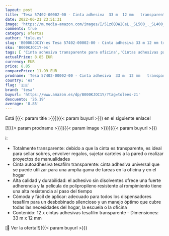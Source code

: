 ```yaml
---
layout: post
title: 'Tesa 57402-00002-00 - Cinta adhesiva  33 m  12 mm   transparente'
date: 2022-06-21 23:51:31
image: 'https://m.media-amazon.com/images/I/51z6QDW2CeL._SL500_._SL400_.jpg'
comments: true
category: ofertas
author: 'tole.es'
slug: 'B000KJOC1Y-es Tesa 57402-00002-00 - Cinta adhesiva 33 m 12 mm transparente'
sku: 'B000KJOC1Y-es'
tags: [ 'Cinta adhesiva transparente para oficina','Cintas adhesivas para oficina','Cintas, adhesivos y sujeciones','Material de oficina','Oficina y papelería','adhesiva','cinta','tesa','🇪🇸', ]
actualPrice: 8.85 EUR
currency: EUR
price: 8.85
comparePrice: 11.99 EUR
prodname: 'Tesa 57402-00002-00 - Cinta adhesiva  33 m  12 mm   transparente'
country: 'es'
flag: '🇪🇸'
brand: 'tesa'
buyurl: 'https://www.amazon.es/dp/B000KJOC1Y/?tag=tolees-21'
descuento: '26.19'
average: '8.85'
---
```


Está [{{< param title >}}]({{< param buyurl >}}) en el siguiente enlace!

[![{{< param prodname >}}]({{< param image >}})]({{< param buyurl >}})

ℹ️:

- Totalmente transparente: debido a que la cinta es transparente, es ideal para sellar sobres, envolver regalos, sujetar carteles a la pared o realizar proyectos de manualidades
- Cinta autoadhesiva tesafilm transparente: cinta adhesiva universal que se puede utilizar para una amplia gama de tareas en la oficina y en el hogar
- Alta calidad y durabilidad: el adhesivo sin disolventes ofrece una fuerte adherencia y la película de polipropileno resistente al rompimiento tiene una alta resistencia al paso del tiempo
- Cómoda y fácil de aplicar: adecuado para todos los dispensadores tesafilm para un desbobinado silencioso y un manejo óptimo que cubre todas las necesidades del hogar, la escuela o la oficina
- Contenido: 12 x cintas adhesivas tesafilm transparente - Dimensiones: 33 m x 12 mm

[🛒 Ver la oferta!!]({{< param buyurl >}})

